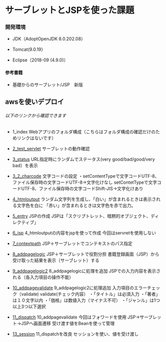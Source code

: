 
# サーブレットとJSPを使った課題

### 開発環境
* JDK（AdoptOpenJDK 8.0.202.08）​

* Tomcat(9.0.19）​

* Eclipse（2018-09 (4.9.0)）


#### 参考書籍
* 基礎からのサーブレット/JSP　新版

## awsを使いデプロイ
###### 以下のリンクから確認できます

* 1_index
Webアプリのフォルダ構成（こちらはフォルダ構成の確認だけのためリンクはないです）

* [2_test_servlet](http://testserver-env.eba-fd8mjnqp.us-east-1.elasticbeanstalk.com/2_test_servlet/HelloServlet)
サーブレットの動作確認
* [3_status](http://testserver-env.eba-fd8mjnqp.us-east-1.elasticbeanstalk.com/3_status/sts)
URL指定時にランダムでステータス(very good/bad/good/very bad）を表示
* [3_2_charcode](http://testserver-env.eba-fd8mjnqp.us-east-1.elasticbeanstalk.com/3_2_charcode/sts)
文字コードの設定
・setContentTypeで文字コードUTF-8​、ファイル保存時の文字コードUTF-8​
→文字化けなし
setContetTypeで文字コードUTF-8​、ファイル保存時の文字コードShift-JIS​
→文字化けあり

* [4_htmloutput](http://testserver-env.eba-fd8mjnqp.us-east-1.elasticbeanstalk.com/4_htmloutput/kadai4/sts)
  ランダム文字列を生成し、「白い」が含まれるときは表示される文字色を白に
「赤い」が含まれるときは文字色を赤で出力。
* [5_entry](http://testserver-env.eba-fd8mjnqp.us-east-1.elasticbeanstalk.com/5_entry/hello.jsp)
JSPの作成
JSPは「スクリプトレット、暗黙的オブジェクト、ディレクティブ」
* [6_jsp](http://testserver-env.eba-fd8mjnqp.us-east-1.elasticbeanstalk.com/6_jsp/omojan.jsp)
4_htmloutputの内容をjspを使って作成
今回はservretを使用しない

* [7_contextpath](http://testserver-env.eba-fd8mjnqp.us-east-1.elasticbeanstalk.com/7_contextpath/servlet/Hello)
JSP＋サーブレットでコンテキストのパス指定​
* [8_addpagelogic](http://testserver-env.eba-fd8mjnqp.us-east-1.elasticbeanstalk.com/8_addpagelogic/greeting-in.jsp)
JSP＋サーブレットで役割分担
書籍登録画面（JSP）から受け取った結果を表示（サーブレット）する
* [9_addpagelogic2](http://testserver-env.eba-fd8mjnqp.us-east-1.elasticbeanstalk.com/9_addpagelogic2/pages/greeting-in.jsp)
8_addpagelogicに処理を追加
JSPでの入力内容を表示される（各入力項目の操作不能）

* [10_addpagevalidate](http://testserver-env.eba-fd8mjnqp.us-east-1.elasticbeanstalk.com/10_addpagevalidate/greeting-in.jsp)
9_addpagelogic2に処理追加
入力項目のエラーチェック（validate)
validate(チェック内容）
・「タイトル」は必須入力
・「著者」は１０文字以内
・「価格」は数値入力（マイナス不可）
・「ジャンル」は1つ以上3つ以下選択

* [11_dispatch](http://testserver-env.eba-fd8mjnqp.us-east-1.elasticbeanstalk.com/11_dispatch/greeting-in.jsp)
10_addpagevalidate
今回はフォワードを使用
JSP→サーブレット→JSPへ画面遷移
受け渡す値をBeanを使って管理

* [13_session](http://testserver-env.eba-fd8mjnqp.us-east-1.elasticbeanstalk.com/13_session/greeting-in.jsp)
11_dispatchを改良
セッションを使い、値を受け渡し
